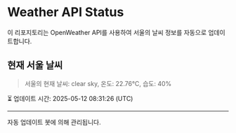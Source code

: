 
# Weather API Status

이 리포지토리는 OpenWeather API를 사용하여 서울의 날씨 정보를 자동으로 업데이트합니다.

## 현재 서울 날씨
> 서울의 현재 날씨: clear sky, 온도: 22.76°C, 습도: 40%

⏳ 업데이트 시간: 2025-05-12 08:31:26 (UTC)

---
자동 업데이트 봇에 의해 관리됩니다.
